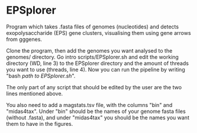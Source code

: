 # EPSplorer
Program which takes .fasta files of genomes (nucleotides) and detects exopolysaccharide (EPS) gene clusters, visualising them using gene arrows from gggenes. 

Clone the program, then add the genomes you want analysed to the genomes/ directory. Go intro scripts/EPSplorer.sh and edit the working directory (WD, line 3) to the EPSplorer directory and the amount of threads you want to use (threads, line 4). Now you can run the pipeline by writing "bash *path to EPSplorer.sh*".

The only part of any script that should be edited by the user are the two lines mentioned above.

You also need to add a magstats.tsv file, with the columns "bin" and "midas4tax". Under "bin" should be the names of your genome fasta files (without .fasta), and under "midas4tax" you should be the names you want them to have in the figures.

